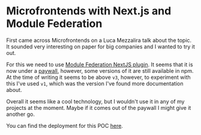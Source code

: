 # Microfrontends with Next.js and Module Federation

First came across Microfrontends on a Luca Mezzalira talk about the topic. It sounded very interesting on paper for big companies and I wanted to try it out.

For this we need to use [Module Federation NextJS plugin](https://www.npmjs.com/package/@module-federation/nextjs-mf). It seems that it is now under a [paywall](https://app.privjs.com/buy/packageDetail?pkg=@module-federation/nextjs-mf), however, some versions of it are still available in npm. At the time of writing it seems to be above `v3`, however, to experiment with this I've used `v1`, which was the version I've found more documentation about.

Overall it seems like a cool technology, but I wouldn't use it in any of my projects at the moment. Maybe if it comes out of the paywall I might give it another go.

You can find the deployment for this POC [here](https://microfrontend-nextjs-poc.vercel.app/).
